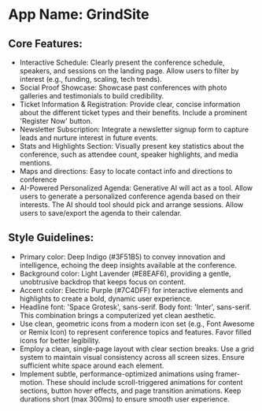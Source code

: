 # **App Name**: GrindSite

## Core Features:

- Interactive Schedule: Clearly present the conference schedule, speakers, and sessions on the landing page. Allow users to filter by interest (e.g., funding, scaling, tech trends).
- Social Proof Showcase: Showcase past conferences with photo galleries and testimonials to build credibility.
- Ticket Information & Registration: Provide clear, concise information about the different ticket types and their benefits. Include a prominent 'Register Now' button.
- Newsletter Subscription: Integrate a newsletter signup form to capture leads and nurture interest in future events.
- Stats and Highlights Section: Visually present key statistics about the conference, such as attendee count, speaker highlights, and media mentions.
- Maps and directions: Easy to locate contact info and directions to conference
- AI-Powered Personalized Agenda: Generative AI will act as a tool. Allow users to generate a personalized conference agenda based on their interests. The AI should tool should pick and arrange sessions. Allow users to save/export the agenda to their calendar.

## Style Guidelines:

- Primary color: Deep Indigo (#3F51B5) to convey innovation and intelligence, echoing the deep insights available at the conference.
- Background color: Light Lavender (#E8EAF6), providing a gentle, unobtrusive backdrop that keeps focus on content.
- Accent color: Electric Purple (#7C4DFF) for interactive elements and highlights to create a bold, dynamic user experience.
- Headline font: 'Space Grotesk', sans-serif. Body font: 'Inter', sans-serif. This combination brings a computerized yet clean aesthetic.
- Use clean, geometric icons from a modern icon set (e.g., Font Awesome or Remix Icon) to represent conference topics and features. Favor filled icons for better legibility.
- Employ a clean, single-page layout with clear section breaks. Use a grid system to maintain visual consistency across all screen sizes. Ensure sufficient white space around each element.
- Implement subtle, performance-optimized animations using framer-motion. These should include scroll-triggered animations for content sections, button hover effects, and page transition animations. Keep durations short (max 300ms) to ensure smooth user experience.